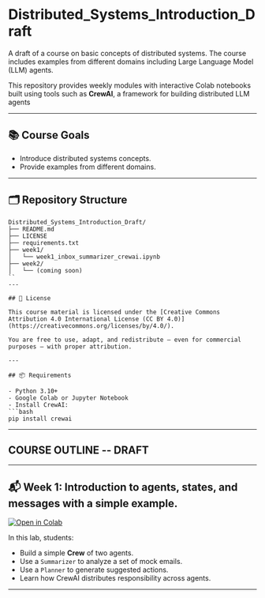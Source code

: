 # Distributed_Systems_Introduction_Draft

A draft of a course on basic concepts of distributed systems. The course includes examples from different domains including Large Language Model (LLM) agents.

This repository provides weekly modules with interactive Colab notebooks built using tools such as **CrewAI**, 
a framework for building distributed LLM agents

---

## 📚 Course Goals

- Introduce distributed systems concepts.
- Provide examples from different domains.

---

## 🗂️ Repository Structure

```
Distributed_Systems_Introduction_Draft/
├── README.md
├── LICENSE
├── requirements.txt
├── week1/
│   └── week1_inbox_summarizer_crewai.ipynb
├── week2/
│   └── (coming soon)
``
---

## 📄 License

This course material is licensed under the [Creative Commons Attribution 4.0 International License (CC BY 4.0)](https://creativecommons.org/licenses/by/4.0/).

You are free to use, adapt, and redistribute — even for commercial purposes — with proper attribution.

---

## 📦 Requirements

- Python 3.10+
- Google Colab or Jupyter Notebook
- Install CrewAI:
```bash
pip install crewai
```
---

## COURSE OUTLINE -- DRAFT

---

## 📬 Week 1: Introduction to agents, states, and messages with a simple example.

[![Open in Colab](https://colab.research.google.com/assets/colab-badge.svg)](
https://colab.research.google.com/github/kmchandy/distributed-systems-course/blob/main/week1/week1_inbox_summarizer_crewai.ipynb) 

In this lab, students:
- Build a simple **Crew** of two agents.
- Use a `Summarizer` to analyze a set of mock emails.
- Use a `Planner` to generate suggested actions.
- Learn how CrewAI distributes responsibility across agents.

---
